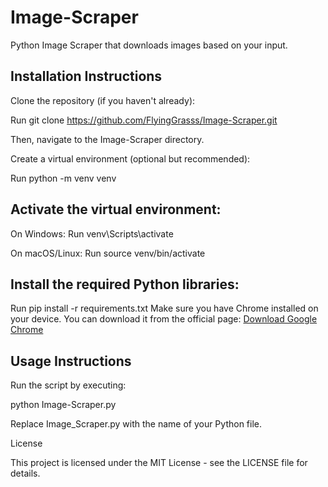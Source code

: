 # Image-Scraper
Python Image Scraper that downloads images based on your input.

## Installation Instructions
Clone the repository (if you haven't already):

Run git clone https://github.com/FlyingGrasss/Image-Scraper.git

Then, navigate to the Image-Scraper directory.

Create a virtual environment (optional but recommended):

Run python -m venv venv

## Activate the virtual environment:

On Windows: Run venv\Scripts\activate

On macOS/Linux: Run source venv/bin/activate

## Install the required Python libraries:

Run pip install -r requirements.txt
Make sure you have Chrome installed on your device. You can download it from the official page: [Download Google Chrome](https://www.google.com/chrome/)

## Usage Instructions
Run the script by executing:

python Image-Scraper.py

Replace Image_Scraper.py with the name of your Python file.

License

This project is licensed under the MIT License - see the LICENSE file for details.
